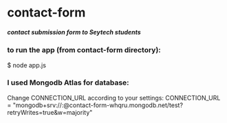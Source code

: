 # contact-form
##### contact submission form to Seytech students

### to run the app (from contact-form directory): 
 $ node app.js 

### I used Mongodb Atlas for database:
Change CONNECTION_URL according to your settings:
CONNECTION_URL = "mongodb+srv://<username>:<password>@contact-form-whqru.mongodb.net/test?retryWrites=true&w=majority"


